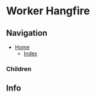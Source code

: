 # Worker Hangfire

## Navigation

* [Home](/README.md)
	* [Index](/docs/Index.md)

### Children

## Info